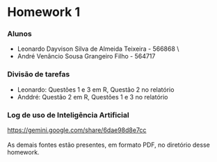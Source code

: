 # Homework 1 
### Alunos
- Leonardo Dayvison Silva de Almeida Teixeira - 566868 \
- André Venâncio Sousa Grangeiro Filho - 564717
### Divisão de tarefas
- Leonardo: Questões 1 e 3 em R, Questão 2 no relatório
- Anddré: Questão 2 em R, Questões 1 e 3 no relatório
### Log de uso de Inteligência Artificial
https://gemini.google.com/share/6dae98d8e7cc \
\
As demais fontes estão presentes, em formato PDF, no diretório desse homework.
